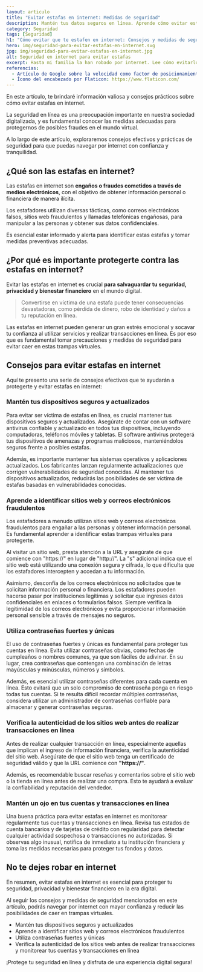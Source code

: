 ```yaml
---
layout: articulo
title: "Evitar estafas en internet: Medidas de seguridad"
description: Mantén tus datos seguros en línea. Aprende cómo evitar estafas y fraudes en internet con estas medidas de seguridad. ¡Protege tu privacidad ahora!
category: Seguridad
tags: [Seguridad]
h1: "Cómo evitar que te estafen en internet: Consejos y medidas de seguridad para protegerte"
hero: img/seguridad-para-evitar-estafas-en-internet.svg
jpg: img/seguridad-para-evitar-estafas-en-internet.jpg
alt: Seguridad en internet para evitar estafas
excerpt: Hasta mi familia la han robado por internet. Lee cómo evitarlo
referencias:
  - Artículo de Google sobre la velocidad como factor de posicionamiento: https://developers.google.com/search/blog/2020/11/timing-for-page-experience?hl=es
  - Ícono del encabezado por Flaticon: https://www.flaticon.com/
---
```

En este artículo, te brindaré información valiosa y consejos prácticos sobre cómo evitar estafas en internet.

La seguridad en línea es una preocupación importante en nuestra sociedad digitalizada, y es fundamental conocer las medidas adecuadas para protegernos de posibles fraudes en el mundo virtual.

A lo largo de este artículo, exploraremos consejos efectivos y prácticas de seguridad para que puedas navegar por internet con confianza y tranquilidad.

## ¿Qué son las estafas en internet?

Las estafas en internet son **engaños o fraudes cometidos a través de medios electrónicos**, con el objetivo de obtener información personal o financiera de manera ilícita.

Los estafadores utilizan diversas tácticas, como correos electrónicos falsos, sitios web fraudulentos y llamadas telefónicas engañosas, para manipular a las personas y obtener sus datos confidenciales.

Es esencial estar informado y alerta para identificar estas estafas y tomar medidas preventivas adecuadas.

## ¿Por qué es importante protegerte contra las estafas en internet?

Evitar las estafas en internet es crucial **para salvaguardar tu seguridad, privacidad y bienestar financiero** en el mundo digital.

>Convertirse en víctima de una estafa puede tener consecuencias devastadoras, como pérdida de dinero, robo de identidad y daños a tu reputación en línea.

Las estafas en internet pueden generar un gran estrés emocional y socavar tu confianza al utilizar servicios y realizar transacciones en línea. Es por eso que es fundamental tomar precauciones y medidas de seguridad para evitar caer en estas trampas virtuales.

## Consejos para evitar estafas en internet

Aquí te presento una serie de consejos efectivos que te ayudarán a protegerte y evitar estafas en internet:

### Mantén tus dispositivos seguros y actualizados

Para evitar ser víctima de estafas en línea, es crucial mantener tus dispositivos seguros y actualizados. Asegúrate de contar con un software antivirus confiable y actualizado en todos tus dispositivos, incluyendo computadoras, teléfonos móviles y tabletas. El software antivirus protegerá tus dispositivos de amenazas y programas maliciosos, manteniéndolos seguros frente a posibles estafas.

Además, es importante mantener tus sistemas operativos y aplicaciones actualizados. Los fabricantes lanzan regularmente actualizaciones que corrigen vulnerabilidades de seguridad conocidas. Al mantener tus dispositivos actualizados, reducirás las posibilidades de ser víctima de estafas basadas en vulnerabilidades conocidas.

### Aprende a identificar sitios web y correos electrónicos fraudulentos

Los estafadores a menudo utilizan sitios web y correos electrónicos fraudulentos para engañar a las personas y obtener información personal. Es fundamental aprender a identificar estas trampas virtuales para protegerte.

Al visitar un sitio web, presta atención a la URL y asegúrate de que comience con "https://" en lugar de "http://". La "s" adicional indica que el sitio web está utilizando una conexión segura y cifrada, lo que dificulta que los estafadores intercepten y accedan a tu información.

Asimismo, desconfía de los correos electrónicos no solicitados que te solicitan información personal o financiera. Los estafadores pueden hacerse pasar por instituciones legítimas y solicitar que ingreses datos confidenciales en enlaces o formularios falsos. Siempre verifica la legitimidad de los correos electrónicos y evita proporcionar información personal sensible a través de mensajes no seguros.

### Utiliza contraseñas fuertes y únicas

El uso de contraseñas fuertes y únicas es fundamental para proteger tus cuentas en línea. Evita utilizar contraseñas obvias, como fechas de cumpleaños o nombres comunes, ya que son fáciles de adivinar. En su lugar, crea contraseñas que contengan una combinación de letras mayúsculas y minúsculas, números y símbolos.

Además, es esencial utilizar contraseñas diferentes para cada cuenta en línea. Esto evitará que un solo compromiso de contraseña ponga en riesgo todas tus cuentas. Si te resulta difícil recordar múltiples contraseñas, considera utilizar un administrador de contraseñas confiable para almacenar y generar contraseñas seguras.

### Verifica la autenticidad de los sitios web antes de realizar transacciones en línea

Antes de realizar cualquier transacción en línea, especialmente aquellas que implican el ingreso de información financiera, verifica la autenticidad del sitio web. Asegúrate de que el sitio web tenga un certificado de seguridad válido y que la URL comience con **"https://"**.

Además, es recomendable buscar reseñas y comentarios sobre el sitio web o la tienda en línea antes de realizar una compra. Esto te ayudará a evaluar la confiabilidad y reputación del vendedor.

### Mantén un ojo en tus cuentas y transacciones en línea

Una buena práctica para evitar estafas en internet es monitorear regularmente tus cuentas y transacciones en línea. Revisa tus estados de cuenta bancarios y de tarjetas de crédito con regularidad para detectar cualquier actividad sospechosa o transacciones no autorizadas. Si observas algo inusual, notifica de inmediato a tu institución financiera y toma las medidas necesarias para proteger tus fondos y datos.

## No te dejes robar en internet

En resumen, evitar estafas en internet es esencial para proteger tu seguridad, privacidad y bienestar financiero en la era digital.

Al seguir los consejos y medidas de seguridad mencionados en este artículo, podrás navegar por internet con mayor confianza y reducir las posibilidades de caer en trampas virtuales.

* Mantén tus dispositivos seguros y actualizados
* Aprende a identificar sitios web y correos electrónicos fraudulentos
* Utiliza contraseñas fuertes y únicas
* Verifica la autenticidad de los sitios web antes de realizar transacciones y monitorear tus cuentas y transacciones en línea

¡Protege tu seguridad en línea y disfruta de una experiencia digital segura!
